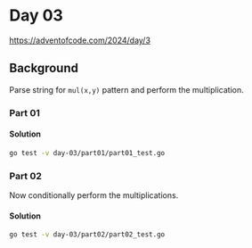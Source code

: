 # Day 03

https://adventofcode.com/2024/day/3

## Background

Parse string for `mul(x,y)` pattern and perform the multiplication.

### Part 01

#### Solution

```sh
go test -v day-03/part01/part01_test.go
```

### Part 02

Now conditionally perform the multiplications.

#### Solution

```sh
go test -v day-03/part02/part02_test.go
```

